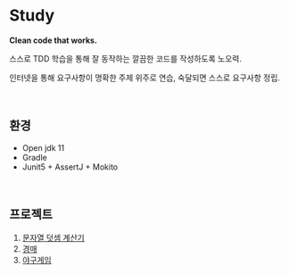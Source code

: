 # Study

__Clean code that works.__

스스로 TDD 학습을 통해 잘 동작하는 깔끔한 코드를 작성하도록 노오력.

인터넷을 통해 요구사항이 명확한 주제 위주로 연습, 숙달되면 스스로 요구사항 정립.

<br>

## 환경
 - Open jdk 11
 - Gradle
 - Junit5 + AssertJ + Mokito

 <br>

 ## 프로젝트
 1. [문자열 덧셈 계산기](https://github.com/ohtaeg/ddd-kitchenpos/tree/step1)
 2. [경매](https://github.com/ohtaeg/tdd-self-study/tree/master/auction)
 3. [야구게임](https://github.com/ohtaeg/tdd-self-study/tree/master/baseball-game)





